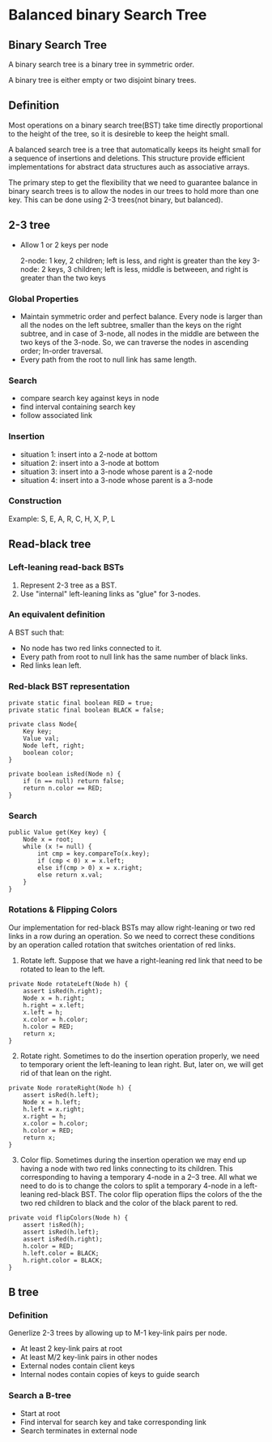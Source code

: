# Balanced binary Search Tree

## Binary Search Tree

A binary search tree is a binary tree in symmetric order.

A binary tree is either empty or two disjoint binary trees.

## Definition
Most operations on a binary search tree(BST) take time directly proportional to the height of the tree, so it is desireble to keep the height small.

A balanced search tree is a tree that automatically keeps its height small for a sequence of insertions and deletions. This structure provide efficient implementations for abstract data structures auch as associative arrays.

The primary step to get the flexibility that we need to guarantee balance in binary search trees is to allow the nodes in our trees to hold more than one key. This can be done using 2-3 trees(not binary, but balanced).

## 2-3 tree

+ Allow 1 or 2 keys per node

	2-node: 1 key, 2 children; left is less, and right is greater than the key
	3-node: 2 keys, 3 children; left is less, middle is betweeen, and right is greater than the two keys

### Global Properties

+ Maintain symmetric order and perfect balance. Every node is larger than all the nodes on the left subtree, smaller than the keys on the right subtree, and in case of 3-node, all nodes in the middle are between the two keys of the 3-node. So, we can traverse the nodes in ascending order; In-order traversal.
+ Every path from the root to null link has same length.


### Search

+ compare search key against keys in node
+ find interval containing search key
+ follow associated link

### Insertion

+ situation 1: insert into a 2-node at bottom
+ situation 2: insert into a 3-node at bottom
+ situation 3: insert into a 3-node whose parent is a 2-node
+ situation 4: insert into a 3-node whose parent is a 3-node

### Construction

Example: S, E, A, R, C, H, X, P, L


## Read-black tree

### Left-leaning read-back BSTs

1. Represent 2-3 tree as a BST.
2. Use "internal" left-leaning links as "glue" for 3-nodes.

### An equivalent definition

A BST such that:

+ No node has two red links connected to it.
+ Every path from root to null link has the same number of black links.
+ Red links lean left.

### Red-black BST representation

```
private static final boolean RED = true;
private static final boolean BLACK = false;

private class Node{
	Key key;
	Value val;
	Node left, right;
	boolean color;
}

private boolean isRed(Node n) {
	if (n == null) return false;
	return n.color == RED;
}

```

### Search

```
public Value get(Key key) {
	Node x = root;
	while (x != null) {
		int cmp = key.compareTo(x.key);
		if (cmp < 0) x = x.left;
		else if(cmp > 0) x = x.right;
		else return x.val;
	}
}
```

### Rotations & Flipping Colors
Our implementation for red-black BSTs may allow right-leaning or two red links in a row during an operation. So we need to correct these conditions by an operation called rotation that switches orientation of red links.

1. Rotate left. Suppose that we have a right-leaning red link that need to be rotated to lean to the left.


```
private Node rotateLeft(Node h) {
	assert isRed(h.right);
	Node x = h.right;
	h.right = x.left;
	x.left = h;
	x.color = h.color;
	h.color = RED;
	return x;
}
```

2. Rotate right. Sometimes to do the insertion operation properly, we need to temporary orient the left-leaning to lean right. But, later on, we will get rid of that lean on the right.

```
private Node rorateRight(Node h) {
	assert isRed(h.left);
	Node x = h.left;
	h.left = x.right;
	x.right = h;
	x.color = h.color;
	h.color = RED;
	return x;
}

```

3. Color flip. Sometimes during the insertion operation we may end up having a node with two red links connecting to its children. This corresponding to having a temporary 4-node in a 2–3 tree. All what we need to do is to change the colors to split a temporary 4-node in a left-leaning red-black BST. The color flip operation flips the colors of the the two red children to black and the color of the black parent to red.

```
private void flipColors(Node h) {
	assert !isRed(h);
	assert isRed(h.left);
	assert isRed(h.right);
	h.color = RED;
	h.left.color = BLACK;
	h.right.color = BLACK;
}
```

## B tree

### Definition

Generlize 2-3 trees by allowing up to M-1 key-link pairs per node.
+ At least 2 key-link pairs at root
+ At least M/2 key-link pairs in other nodes
+ External nodes contain client keys
+ Internal nodes contain copies of keys to guide search

### Search a B-tree

+ Start at root
+ Find interval for search key and take corresponding link
+ Search terminates in external node
